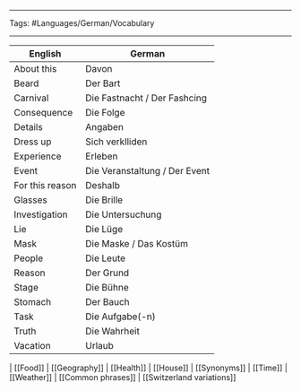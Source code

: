 ___
Tags: #Languages/German/Vocabulary 
___
English | German
------------ | ------------
About this | Davon
Beard | Der Bart
Carnival | Die Fastnacht / Der Fashcing
Consequence | Die Folge
Details | Angaben
Dress up | Sich verklliden
Experience | Erleben
Event | Die Veranstaltung / Der Event
For this reason | Deshalb
Glasses | Die Brille
Investigation | Die Untersuchung
Lie | Die Lüge
Mask | Die Maske / Das Kostüm
People | Die Leute
Reason | Der Grund
Stage | Die Bühne
Stomach | Der Bauch
Task | Die Aufgabe(-n)
Truth | Die Wahrheit
Vacation | Urlaub



| [[Food]] | [[Geography]] | [[Health]] | [[House]] | [[Synonyms]] | [[Time]] | [[Weather]] | [[Common phrases]] | [[Switzerland variations]]
